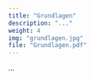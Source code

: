 ```yaml
---
title: "Grundlagen"
description: "..."
weight: 4
img: "grundlagen.jpg"
file: "Grundlagen.pdf"
---
```


 ...
